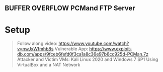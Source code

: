 ## BUFFER OVERFLOW PCMand FTP Server

# Setup
  > Follow along video: https://www.youtube.com/watch?v=nwJxWfmhb8s
  > Vulnerable App: https://www.exploit-db.com/apps/9fceb6fefd0f3ca1a8c36e97b6cc925d-PCMan.7z
  > Attacker and Victim VMs: Kali Linux 2020 and Windows 7 SP1
  > Using VirtualBox and a NAT Network


